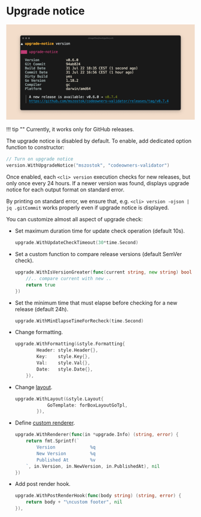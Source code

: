 # Upgrade notice

![](../../assets/examples/screen-upgrade-notice-version.png)

!!! tip ""
    Currently, it works only for GitHub releases.

The upgrade notice is disabled by default. To enable, add dedicated option function to constructor:

```go
// Turn on upgrade notice
version.WithUpgradeNotice("mszostok", "codeowners-validator")
```

Once enabled, each `<cli> version` execution checks for new releases, but only once every 24 hours. If a newer version was found, displays upgrade notice for each output format on standard
error.

By printing on standard error, we ensure that, e.g. `<cli> version -ojson | jq .gitCommit` works properly even if upgrade notice is displayed.

You can customize almost all aspect of upgrade check:

- Set maximum duration time for update check operation (default 10s).

    ```go
    upgrade.WithUpdateCheckTimeout(30*time.Second)
    ```

- Set a custom function to compare release versions (default SemVer check).

    ```go
    upgrade.WithIsVersionGreater(func(current string, new string) bool {
      	//.. compare current with new ..
      	return true
    })
    ```

- Set the minimum time that must elapse before checking for a new release (default 24h).

    ```go
    upgrade.WithMinElapseTimeForRecheck(time.Second)
    ```

- Change formatting.

    ```go
    upgrade.WithFormatting(&style.Formatting{
			Header: style.Header{},
			Key:    style.Key{},
			Val:    style.Val{},
			Date:   style.Date{},
		}),
    ```

- Change [layout](./layout.md).

    ```go
    upgrade.WithLayout(&style.Layout{
    			GoTemplate: forBoxLayoutGoTpl,
    		}),
    ```

- Define [custom renderer](./custom-renderer.md).

    ```go
    upgrade.WithRenderer(func(in *upgrade.Info) (string, error) {
    	return fmt.Sprintf(`
    		Version             %q
    		New Version         %q
    		Published At        %v
    	`, in.Version, in.NewVersion, in.PublishedAt), nil
    })
    ```

- Add post render hook.

    ```go
    upgrade.WithPostRenderHook(func(body string) (string, error) {
    	return body + "\ncustom footer", nil
    }),
    ```
